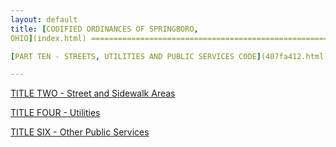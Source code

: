 ```yaml
---
layout: default 
title: [CODIFIED ORDINANCES OF SPRINGBORO,
OHIO](index.html) =====================================================

[PART TEN - STREETS, UTILITIES AND PUBLIC SERVICES CODE](407fa412.html)

---
```


[TITLE TWO - Street and Sidewalk Areas](409ca412.html)

[TITLE FOUR - Utilities](4295a412.html)

[TITLE SIX - Other Public Services](45a2a412.html)
